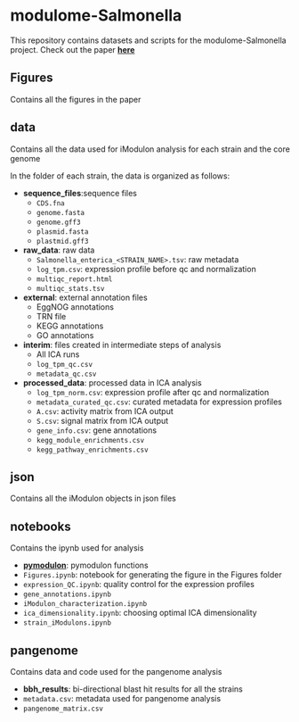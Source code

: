 # modulome-Salmonella
This repository contains datasets and scripts for the modulome-Salmonella project. Check out the paper [**here**](https://www.biorxiv.org/content/10.1101/2022.01.11.475931v1)

## **Figures**

Contains all the figures in the paper

## **data**

Contains all the data used for iModulon analysis for each strain and the core genome

In the folder of each strain, the data is organized as follows:
- **sequence_files**:sequence files
   - `CDS.fna`
   - `genome.fasta`
   - `genome.gff3`
   - `plasmid.fasta`
   - `plastmid.gff3`
- **raw_data**: raw data
   - `Salmonella_enterica_<STRAIN_NAME>.tsv`: raw metadata
   - `log_tpm.csv`: expression profile before qc and normalization
   - `multiqc_report.html`
   - `multiqc_stats.tsv`
- **external**: external annotation files
   - EggNOG annotations
   - TRN file
   - KEGG annotations
   - GO annotations
- **interim**: files created in intermediate steps of analysis
   - All ICA runs
   - `log_tpm_qc.csv`
   - `metadata_qc.csv`
- **processed_data**: processed data in ICA analysis
   - `log_tpm_norm.csv`: expression profile after qc and normalization
   - `metadata_curated_qc.csv`: curated metadata for expression profiles
   - `A.csv`: activity matrix from ICA output
   - `S.csv`: signal matrix from ICA output
   - `gene_info.csv`: gene annotations
   - `kegg_module_enrichments.csv`
   - `kegg_pathway_enrichments.csv`
## **json**

Contains all the iModulon objects in json files

## **notebooks**

Contains the ipynb used for analysis

- [**pymodulon**](https://github.com/SBRG/pymodulon): pymodulon functions
- `Figures.ipynb`: notebook for generating the figure in the Figures folder
- `expression_QC.ipynb`: quality control for the expression profiles
- `gene_annotations.ipynb`
- `iModulon_characterization.ipynb`
- `ica_dimensionality.ipynb`: choosing optimal ICA dimensionality
- `strain_iModulons.ipynb`

## **pangenome**

Contains data and code used for the pangenome analysis

- **bbh_results**: bi-directional blast hit results for all the strains
- `metadata.csv`: metadata used for pangenome analysis
- `pangenome_matrix.csv`
